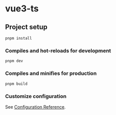 # vue3-ts

## Project setup

```
pnpm install
```

### Compiles and hot-reloads for development

```
pnpm dev
```

### Compiles and minifies for production

```
pnpm build
```

### Customize configuration

See [Configuration Reference](https://vitejs.cn/guide/features.html).
